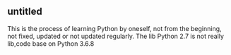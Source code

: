## untitled
This is the process of learning Python by oneself, not from the beginning, not fixed, updated or not updated regularly.
The lib Python 2.7 is not really lib,code base on Python 3.6.8
